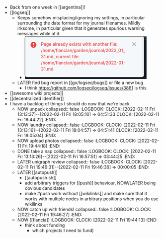 - Back from one week in [[argentina]]!
- [[logseq]]
	- Keeps somehow misplacing/ignoring my settings, in particular surrounding the date format for my journal filenames. Mildly irksome, in particular given that it generates spurious warning messages while at it:
		- ![image.png](../assets/image_1644599439384_0.png)
	- LATER find bug report in [[go/logseq/bugs]] or file a new bug
		- I think https://github.com/logseq/logseq/issues/3861 is this.
- [[awesome wiki projects]]
- [[decentralized identifier]]
- I have a backlog of things I should do now that we're back
	- NOW unpack
	  collapsed:: false
	  :LOGBOOK:
	  CLOCK: [2022-02-11 Fri 13:13:37]--[2022-02-11 Fri 18:05:10] =>  04:51:33
	  CLOCK: [2022-02-11 Fri 19:44:22]
	  :END:
	- NOW laundry
	  collapsed:: false
	  :LOGBOOK:
	  CLOCK: [2022-02-11 Fri 13:13:16]--[2022-02-11 Fri 18:04:57] =>  04:51:41
	  CLOCK: [2022-02-11 Fri 18:05:04]
	  :END:
	- NOW upload photos
	  collapsed:: false
	  :LOGBOOK:
	  CLOCK: [2022-02-11 Fri 19:44:18]
	  :END:
	- DONE take a nap
	  collapsed:: false
	  :LOGBOOK:
	  CLOCK: [2022-02-11 Fri 13:13:26]--[2022-02-11 Fri 16:57:51] =>  03:44:25
	  :END:
	- LATER unigraph review
	  collapsed:: false
	  :LOGBOOK:
	  CLOCK: [2022-02-11 Fri 19:46:31]--[2022-02-11 Fri 19:46:36] =>  00:00:05
	  :END:
	- LATER [[autopush]]
		- [[autopush.sh]]
		- add arbitrary triggers for [[push]] behaviour, NOW/LATER being obvious candidates
		- make #push work without [[wikilinks]] and make sure that it works with multiple nodes in arbitrary positions when you do use wikilinks
	- NOW catch up with friends!
	  collapsed:: false
	  :LOGBOOK:
	  CLOCK: [2022-02-11 Fri 19:46:27]
	  :END:
	- NOW [[flancia]]
	  :LOGBOOK:
	  CLOCK: [2022-02-11 Fri 19:44:13]
	  :END:
		- think about funding
			- which projects I need to fund)